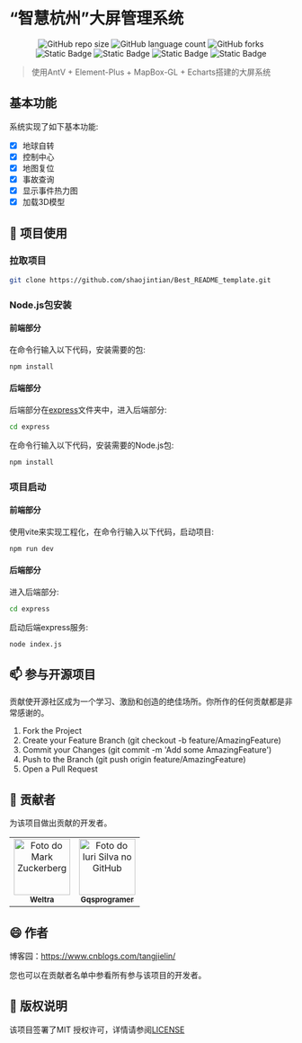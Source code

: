 # “智慧杭州”大屏管理系统
<div align="center">
<img alt="GitHub repo size" src="https://img.shields.io/github/repo-size/Weltra/Smart-City?style=for-the-badge">
<img alt="GitHub language count" src="https://img.shields.io/github/languages/count/Weltra/Smart-City?style=for-the-badge">
<img alt="GitHub forks" src="https://img.shields.io/github/forks/Weltra/Smart-City?style=for-the-badge">
  <br/>
<img alt="Static Badge" src="https://img.shields.io/badge/VUE-3.2.47-green?style=for-the-badge&logo=vue.js">
  <img alt="Static Badge" src="https://img.shields.io/badge/echarts-5.4.3-red?style=for-the-badge&logo=apacheecharts">
<img alt="Static Badge" src="https://img.shields.io/badge/three-0.154.0-16%2C%20162%2C%20110?style=for-the-badge&logo=Three.js">
<img alt="Static Badge" src="https://img.shields.io/badge/mapbox--gl-2.14.1-%235cb3cc?style=for-the-badge&logo=mapbox">
</div>

> 使用AntV + Element-Plus + MapBox-GL + Echarts搭建的大屏系统

## 基本功能

系统实现了如下基本功能:

- [x] 地球自转
- [x] 控制中心
- [x] 地图复位
- [x] 事故查询
- [x] 显示事件热力图
- [x] 加载3D模型

## 🚀 项目使用
### 拉取项目
```sh
git clone https://github.com/shaojintian/Best_README_template.git
```
### Node.js包安装
#### 前端部分
在命令行输入以下代码，安装需要的包:
```sh
npm install 
```
#### 后端部分
后端部分在[express](./express)文件夹中，进入后端部分:
```sh
cd express
```
在命令行输入以下代码，安装需要的Node.js包:
```sh
npm install 
```
### 项目启动
#### 前端部分
使用vite来实现工程化，在命令行输入以下代码，启动项目:
```sh
npm run dev
```
#### 后端部分
进入后端部分:
```sh
cd express
```
启动后端express服务:
```sh
node index.js
```

## 📫 参与开源项目

贡献使开源社区成为一个学习、激励和创造的绝佳场所。你所作的任何贡献都是非常感谢的。
1. Fork the Project
2. Create your Feature Branch (git checkout -b feature/AmazingFeature)
3. Commit your Changes (git commit -m 'Add some AmazingFeature')
4. Push to the Branch (git push origin feature/AmazingFeature)
5. Open a Pull Request

## 🤝 贡献者

为该项目做出贡献的开发者。

<table>
  <tr>
        <td align="center">
      <a href="https://github.com/Weltra">
        <img src="https://avatars.githubusercontent.com/u/140082971?v=4" width="100px;" alt="Foto do Mark Zuckerberg"/><br>
        <sub>
          <b>Weltra</b>
        </sub>
      </a>
    </td>
    <td align="center">
      <a href="https://github.com/Gqsprogramer">
        <img src="https://avatars.githubusercontent.com/u/88928351?v=4" width="100px;" alt="Foto do Iuri Silva no GitHub"/><br>
        <sub>
          <b>Gqsprogramer</b>
        </sub>
      </a>
    </td>
  </tr>
</table>

## 😄 作者

博客园：https://www.cnblogs.com/tangjielin/

您也可以在贡献者名单中参看所有参与该项目的开发者。

## 📝 版权说明
该项目签署了MIT 授权许可，详情请参阅[LICENSE](./LICENSE)
